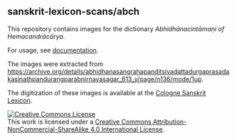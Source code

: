## sanskrit-lexicon-scans/abch

This repository contains images for the dictionary *Abhidhānacintāmaṇi of Hemacandrācārya*.

For usage, see [documentation](https://github.com/sanskrit-lexicon-scans/documentation).

The images were extracted from https://archive.org/details/abhidhanasangrahapanditsivadattadurgaprasadakasinathpandurangparabnirnayasagar_613_y/page/n136/mode/1up.

The digitization of these images 
is available at the [Cologne Sanskrit Lexicon](https://www.sanskrit-lexicon.uni-koeln.de/).

<a rel="license" href="http://creativecommons.org/licenses/by-nc-sa/4.0/"><img alt="Creative Commons License" style="border-width:0" src="https://i.creativecommons.org/l/by-nc-sa/4.0/88x31.png" /></a><br />This work is licensed under a <a rel="license" href="http://creativecommons.org/licenses/by-nc-sa/4.0/">Creative Commons Attribution-NonCommercial-ShareAlike 4.0 International License</a>.
